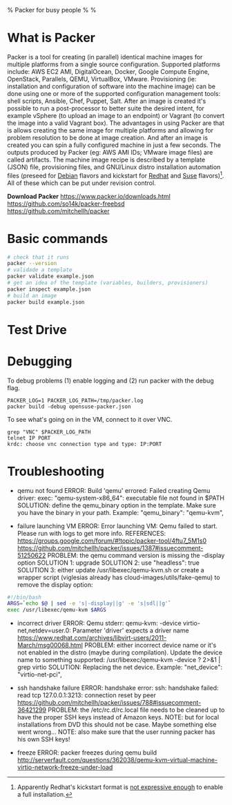 % Packer for busy people
%
% 


# What is Packer

Packer is a tool for creating (in parallel) identical machine images for multiple platforms from a single source configuration.
Supported platforms include: AWS EC2 AMI, DigitalOcean, Docker, Google Compute Engine, OpenStack, Parallels, QEMU, VirtualBox, VMware.
Provisioning (ie: installation and configuration of software into the machine image) can be done using one or more of the supported configuration management tools: shell scripts, Ansible, Chef, Puppet, Salt.
After an image is created it's possible to run a post-processor to better suite the desired intent, for example vSphere (to upload an image to an endpoint) or Vagrant (to convert the image into a valid Vagrant box).
The advantages in using Packer are that is allows creating the same image for multiple platforms and allowing for problem resolution to be done at image creation. And after an image is created you can spin a fully configured machine in just a few seconds.
The outputs produced by Packer (eg: AWS AMI IDs; VMware image files) are called artifacts.
The machine image recipe is described by a template (JSON) file, provisioning files, and GNU/Linux distro installation automation files (preseed for [Debian](https://wiki.debian.org/DebianInstaller/Preseed) flavors and kickstart for [Redhat](https://access.redhat.com/documentation/en-US/Red_Hat_Enterprise_Linux/5/html/Installation_Guide/ch-kickstart2.html) and [Suse](https://doc.opensuse.org/projects/YaST/SLES10/autoinstall/importkickstart.html) flavors)[^distroauto]. All of these which can be put under revision control.

[^distroauto]: Apparently Redhat's kickstart format is [not expressive enough](https://help.ubuntu.com/community/KickstartCompatibility#Integration_with_Preseed) to enable a full installation. 

**Download Packer**
<https://www.packer.io/downloads.html>
<https://github.com/so14k/packer-freebsd>
<https://github.com/mitchellh/packer>



# Basic commands

```bash
# check that it runs
packer --version
# validade a template
packer validate example.json
# get an idea of the template (variables, builders, provisioners)
packer inspect example.json
# build an image
packer build example.json
```

# Test Drive




# Debugging

To debug problems (1) enable logging and (2) run packer with the debug flag.
```
PACKER_LOG=1 PACKER_LOG_PATH=/tmp/packer.log
packer build -debug opensuse-packer.json
```
To see what's going on in the VM, connect to it over VNC.
```
grep "VNC" $PACKER_LOG_PATH
telnet IP PORT
krdc: choose vnc connection type and type: IP:PORT
```



# Troubleshooting

- qemu not found
ERROR: Build 'qemu' errored: Failed creating Qemu driver: exec: "qemu-system-x86_64": executable file not found in $PATH
SOLUTION: define the qemu_binary option in the template. Make sure you have the binary in your path. Example: "qemu_binary": "qemu-kvm",

- failure launching VM
ERROR: Error launching VM: Qemu failed to start. Please run with logs to get more info.
REFERENCES:
https://groups.google.com/forum/#!topic/packer-tool/4ftu7_5M1s0
https://github.com/mitchellh/packer/issues/1387#issuecomment-51250622
PROBLEM: the qemu command version is missing the -display option
SOLUTION 1: upgrade
SOLUTION 2: use "headless": true
SOLUTION 3: either update /usr/libexec/qemu-kvm.sh or create a wrapper script (viglesias already has cloud-images/utils/fake-qemu) to remove the display option:
```bash
#!/bin/bash
ARGS=`echo $@ | sed -e 's|-display||g' -e 's|sdl||g'`
exec /usr/libexec/qemu-kvm $ARGS
```

- incorrect driver
ERROR: Qemu stderr: qemu-kvm: -device virtio-net,netdev=user.0: Parameter 'driver' expects a driver name
https://www.redhat.com/archives/libvirt-users/2011-March/msg00068.html
PROBLEM: either incorrect device name or it's not enabled in the distro (maybe during compilation). Update the device name to something supported: /usr/libexec/qemu-kvm -device ? 2>&1 | grep virtio
SOLUTION: Replacing the net device. Example: "net_device": "virtio-net-pci",

- ssh handshake failure
ERROR: handshake error: ssh: handshake failed: read tcp 127.0.0.1:3213: connection reset by peer
https://github.com/mitchellh/packer/issues/788#issuecomment-36421299
PROBLEM: the /etc/rc.d/rc.local file needs to be cleaned up to have the proper SSH keys instead of Amazon keys.
NOTE: but for local installations from DVD this should not be case. Maybe something else went wrong...
NOTE: also make sure that the user running packer has his own SSH keys!

- freeze
ERROR: packer freezes during qemu build
http://serverfault.com/questions/362038/qemu-kvm-virtual-machine-virtio-network-freeze-under-load

